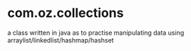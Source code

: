 # com.oz.collections
a class written in java as to practise manipulating data using arraylist/linkedlist/hashmap/hashset
